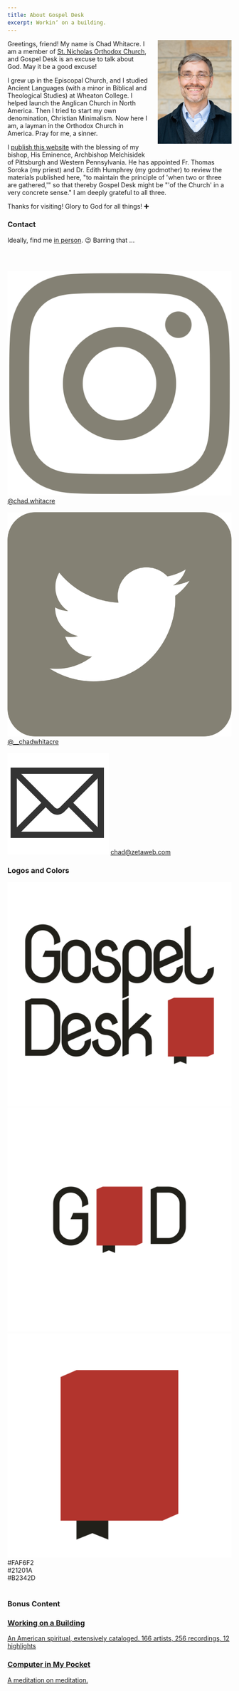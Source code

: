```yaml
---
title: About Gospel Desk
excerpt: Workinʼ on a building.
---
```


<a href="chadwhitacre.jpg"><img src="chadwhitacre.small.jpg" style="float: right; margin: 0 0 20px 20px; width: 33%;"></a>

<p style="text-indent: 0;">Greetings, friend! My name is Chad Whitacre. I am a
member of <a href="https://orthodoxpittsburgh.org">St.  Nicholas Orthodox
Church</a>, and Gospel Desk is an excuse to talk about God. May it be a good
excuse!</p>

I grew up in the Episcopal Church, and I studied Ancient Languages (with a
minor in Biblical and Theological Studies) at Wheaton College. I helped launch
the Anglican Church in North America. Then I tried to start my own
denomination, Christian Minimalism. Now here I am, a layman in the Orthodox
Church in America. Pray for me, a sinner.

I [publish this website](/2024/welcome-to-gospel-desk/) with the blessing of my
bishop, His Eminence, Archbishop Melchisidek of Pittsburgh and Western
Pennsylvania. He has appointed Fr. Thomas Soroka (my priest) and Dr. Edith
Humphrey (my godmother) to review the materials published here, "to maintain
the principle of 'when two or three are gathered,'" so that thereby Gospel Desk
might be "'of the Church' in a very concrete sense." I am deeply grateful to
all three.

Thanks for visiting! Glory to God for all things! ✚


### Contact

<div>

  Ideally, find me <a
    href="https://www.orthodoxpittsburgh.org/parishcalendar">in person</a>. 😉 Barring that ...

  <br><br>

  <img src="/assets/images/social-icon-instagram.svg" class="social-icon">
  <a href="https://www.instagram.com/chad.whitacre/">
    @chad.whitacre
  </a>
  <br><br>
  <img src="/assets/images/social-icon-twitter.svg" class="social-icon">
  <a href="https://twitter.com/__chadwhitacre">
    @__chadwhitacre
  </a>
  <br><br>
  <img src="/assets/images/social-icon-email.svg" class="social-icon">
  <a href="mailto:chad@zetaweb.com">chad@zetaweb.com</a>
</div>

### Logos and Colors

<style>
  article .assets a {
    display: block;
    float: left;
    margin: 12pt 5% 5% 0;
    width: 30%;
    border: 1px solid #21201A;
    background: url("checked.webp");
    background-size: cover;
  }
  article .assets a:last-of-type {
    margin-right: 0;
  }
  article .assets a img {
    margin: 0;
    width: 100%;
  }
  article .assets .color {
    font: normal 12pt/12pt monospace;
    padding: 12pt 0;
    text-align: center;
  }
</style>

<div class="assets">
  <a href="gospel-desk-logo.svg" class="brand-asset"><img src="gospel-desk-logo.svg"></a>
  <a href="gospel-desk-compact.svg" class="brand-asset"><img src="gospel-desk-compact.svg"></a>
  <a href="gospel-desk-icon.svg" class="brand-asset"><img src="gospel-desk-icon.svg"></a>
</div>

<div class="clear"></div>

<style>
  article .assets .white { background: #FAF6F2; border: 1px solid #21201A; }
  article .assets .black { background: #21201A; color: #DADBD2; }
  article .assets .red   { background: #B2342D; color: #DADBD2; }
</style>

<div class="assets">
  <div class="color white">#FAF6F2</div>
  <div class="color black">#21201A</div>
  <div class="color red">#B2342D</div>
</div>

<br>

### Bonus Content

<div class="post-listing">
  <a class="post" href="/working-on-a-building/">
    <h3>Working on a Building</h3>
    <div class="excerpt">
      An American spiritual, extensively cataloged.
      166 artists, 256 recordings, 12 highlights
    </div>
  </a>
  <a class="post" href="https://www.youtube.com/watch?v=op-G-1JuXOg">
    <h3>Computer in My Pocket</h3>
    <div class="excerpt">
    A meditation on meditation.
    </div>
  </a>
</div>
